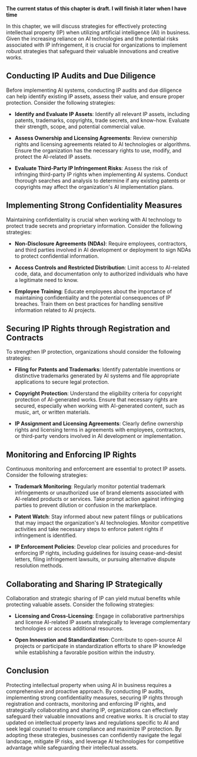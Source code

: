 **The current status of this chapter is draft. I will finish it later when I have time**

In this chapter, we will discuss strategies for effectively protecting intellectual property (IP) when utilizing artificial intelligence (AI) in business. Given the increasing reliance on AI technologies and the potential risks associated with IP infringement, it is crucial for organizations to implement robust strategies that safeguard their valuable innovations and creative works.

Conducting IP Audits and Due Diligence
--------------------------------------

Before implementing AI systems, conducting IP audits and due diligence can help identify existing IP assets, assess their value, and ensure proper protection. Consider the following strategies:

* **Identify and Evaluate IP Assets**: Identify all relevant IP assets, including patents, trademarks, copyrights, trade secrets, and know-how. Evaluate their strength, scope, and potential commercial value.

* **Assess Ownership and Licensing Agreements**: Review ownership rights and licensing agreements related to AI technologies or algorithms. Ensure the organization has the necessary rights to use, modify, and protect the AI-related IP assets.

* **Evaluate Third-Party IP Infringement Risks**: Assess the risk of infringing third-party IP rights when implementing AI systems. Conduct thorough searches and analysis to determine if any existing patents or copyrights may affect the organization's AI implementation plans.

Implementing Strong Confidentiality Measures
--------------------------------------------

Maintaining confidentiality is crucial when working with AI technology to protect trade secrets and proprietary information. Consider the following strategies:

* **Non-Disclosure Agreements (NDAs)**: Require employees, contractors, and third parties involved in AI development or deployment to sign NDAs to protect confidential information.

* **Access Controls and Restricted Distribution**: Limit access to AI-related code, data, and documentation only to authorized individuals who have a legitimate need to know.

* **Employee Training**: Educate employees about the importance of maintaining confidentiality and the potential consequences of IP breaches. Train them on best practices for handling sensitive information related to AI projects.

Securing IP Rights through Registration and Contracts
-----------------------------------------------------

To strengthen IP protection, organizations should consider the following strategies:

* **Filing for Patents and Trademarks**: Identify patentable inventions or distinctive trademarks generated by AI systems and file appropriate applications to secure legal protection.

* **Copyright Protection**: Understand the eligibility criteria for copyright protection of AI-generated works. Ensure that necessary rights are secured, especially when working with AI-generated content, such as music, art, or written materials.

* **IP Assignment and Licensing Agreements**: Clearly define ownership rights and licensing terms in agreements with employees, contractors, or third-party vendors involved in AI development or implementation.

Monitoring and Enforcing IP Rights
----------------------------------

Continuous monitoring and enforcement are essential to protect IP assets. Consider the following strategies:

* **Trademark Monitoring**: Regularly monitor potential trademark infringements or unauthorized use of brand elements associated with AI-related products or services. Take prompt action against infringing parties to prevent dilution or confusion in the marketplace.

* **Patent Watch**: Stay informed about new patent filings or publications that may impact the organization's AI technologies. Monitor competitive activities and take necessary steps to enforce patent rights if infringement is identified.

* **IP Enforcement Policies**: Develop clear policies and procedures for enforcing IP rights, including guidelines for issuing cease-and-desist letters, filing infringement lawsuits, or pursuing alternative dispute resolution methods.

Collaborating and Sharing IP Strategically
------------------------------------------

Collaboration and strategic sharing of IP can yield mutual benefits while protecting valuable assets. Consider the following strategies:

* **Licensing and Cross-Licensing**: Engage in collaborative partnerships and license AI-related IP assets strategically to leverage complementary technologies or access additional resources.

* **Open Innovation and Standardization**: Contribute to open-source AI projects or participate in standardization efforts to share IP knowledge while establishing a favorable position within the industry.

Conclusion
----------

Protecting intellectual property when using AI in business requires a comprehensive and proactive approach. By conducting IP audits, implementing strong confidentiality measures, securing IP rights through registration and contracts, monitoring and enforcing IP rights, and strategically collaborating and sharing IP, organizations can effectively safeguard their valuable innovations and creative works. It is crucial to stay updated on intellectual property laws and regulations specific to AI and seek legal counsel to ensure compliance and maximize IP protection. By adopting these strategies, businesses can confidently navigate the legal landscape, mitigate IP risks, and leverage AI technologies for competitive advantage while safeguarding their intellectual assets.
